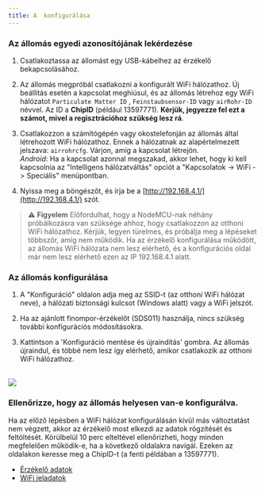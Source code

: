 ```yaml
---
title: A  konfigurálása
---
```


### Az állomás egyedi azonosítójának lekérdezése
1. Csatlakoztassa az állomást egy USB-kábelhez az érzékelő bekapcsolásához.

2. Az állomás megpróbál csatlakozni a konfigurált WiFi hálózathoz. Új beállítás esetén a kapcsolat meghiúsul, és az állomás létrehoz egy WiFi hálózatot `Particulate Matter ID` , `Feinstaubsensor-ID` vagy `airRohr-ID` névvel. Az ID a **ChipID** (például 13597771). **Kérjük, jegyezze fel ezt a számot, mivel a regisztrációhoz szükség lesz rá**.

3. Csatlakozzon a számítógépén vagy okostelefonján az állomás által létrehozott WiFi hálózathoz. Ennek a hálózatnak az alapértelmezett jelszava: `airrohrcfg`. Várjon, amíg a kapcsolat létrejön.<br>*Android*: Ha a kapcsolat azonnal megszakad, akkor lehet, hogy ki kell kapcsolnia az "Intelligens hálózatváltás" opciót a "Kapcsolatok -> WiFi -> Speciális" menüpontban.

4. Nyissa meg a böngészőt, és írja be a [http://192.168.4.1/](http://192.168.4.1/) szót.

> ⚠️ **Figyelem** Előfordulhat, hogy a NodeMCU-nak néhány próbálkozásra van szüksége ahhoz, hogy csatlakozzon az otthoni WiFi hálózathoz. Kérjük, legyen türelmes, és próbálja meg a lépéseket többször, amíg nem működik. Ha az érzékelő konfigurálása működött, az állomás WiFi hálózata nem lesz elérhető, és a konfigurációs oldal már nem lesz elérhető ezen az IP 192.168.4.1 alatt.

### Az állomás konfigurálása
1. A "Konfiguráció" oldalon adja meg az SSID-t (az otthoni WiFi hálózat neve), a hálózati biztonsági kulcsot (Windows alatt) vagy a WiFi jelszót.

2. Ha az ajánlott finompor-érzékelőt (SDS011) használja, nincs szükség további konfigurációs módosításokra.

3. Kattintson a 'Konfiguráció mentése és újraindítás' gombra. Az állomás újraindul, és többé nem lesz így elérhető, amikor csatlakozik az otthoni WiFi hálózathoz.

<br>

<img src="../docs/airrohr_config_initial.jpg" loading="lazy"/>

<br>

### Ellenőrizze, hogy az állomás helyesen van-e konfigurálva.
Ha az előző lépésben a WiFi hálózat konfigurálásán kívül más változtatást nem végzett, akkor az érzékelő most elkezdi az adatok rögzítését és feltöltését. Körülbelül 10 perc elteltével ellenőrizheti, hogy minden megfelelően működik-e, ha a következő oldalakra navigál. Ezeken az oldalakon keresse meg a ChipID-t (a fenti példában a 13597771).

* [Érzékelő adatok](https://www.madavi.de/sensor/graph.php)
* [WiFi jeladatok](https://www.madavi.de/sensor/signal.php)
